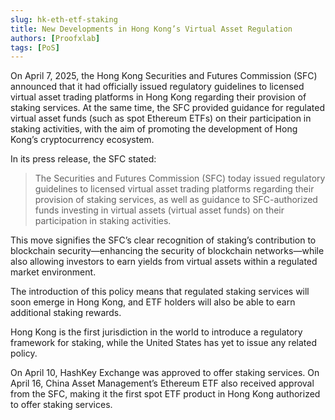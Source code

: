 ```yaml
---
slug: hk-eth-etf-staking
title: New Developments in Hong Kong’s Virtual Asset Regulation
authors: [Proofxlab]
tags: [PoS]
---
```


On April 7, 2025, the Hong Kong Securities and Futures Commission (SFC) announced that it had officially issued regulatory guidelines to licensed virtual asset trading platforms in Hong Kong regarding their provision of staking services. At the same time, the SFC provided guidance for regulated virtual asset funds (such as spot Ethereum ETFs) on their participation in staking activities, with the aim of promoting the development of Hong Kong’s cryptocurrency ecosystem.

<!-- truncate -->

In its press release, the SFC stated:

> The Securities and Futures Commission (SFC) today issued regulatory guidelines to licensed virtual asset trading platforms regarding their provision of staking services, as well as guidance to SFC-authorized funds investing in virtual assets (virtual asset funds) on their participation in staking activities.

This move signifies the SFC’s clear recognition of staking’s contribution to blockchain security—enhancing the security of blockchain networks—while also allowing investors to earn yields from virtual assets within a regulated market environment.

The introduction of this policy means that regulated staking services will soon emerge in Hong Kong, and ETF holders will also be able to earn additional staking rewards.

Hong Kong is the first jurisdiction in the world to introduce a regulatory framework for staking, while the United States has yet to issue any related policy.

On April 10, HashKey Exchange was approved to offer staking services. On April 16, China Asset Management’s Ethereum ETF also received approval from the SFC, making it the first spot ETF product in Hong Kong authorized to offer staking services.
